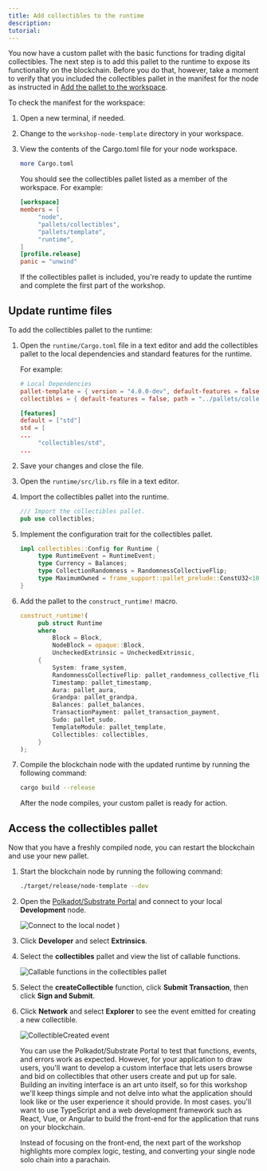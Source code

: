 ```yaml
---
title: Add collectibles to the runtime
description:
tutorial:
---
```


You now have a custom pallet with the basic functions for trading digital collectibles.
The next step is to add this pallet to the runtime to expose its functionality on the blockchain.
Before you do that, however, take a moment to verify that you included the collectibles pallet in the manifest for the node as instructed in [Add the pallet to the workspace](/03-create-pallet/).

To check the manifest for the workspace:

1. Open a new terminal, if needed.
   
2. Change to the `workshop-node-template` directory in your workspace.

3. View the contents of the Cargo.toml file for your node workspace.
   
   ```bash
   more Cargo.toml
   ```

   You should see the collectibles pallet listed as a member of the workspace.
   For example:

   ```toml
   [workspace]
   members = [
        "node",
        "pallets/collectibles",
        "pallets/template",
        "runtime",
   ]
   [profile.release]
   panic = "unwind"
   ```

   If the collectibles pallet is included, you're ready to update the runtime and complete the first part of the workshop.

## Update runtime files

To add the collectibles pallet to the runtime:

1. Open the `runtime/Cargo.toml` file in a text editor and add the collectibles pallet to the local dependencies and standard features for the runtime.
   
   For example:

   ```toml
   # Local Dependencies
   pallet-template = { version = "4.0.0-dev", default-features = false, path = "../pallets/template" }
   collectibles = { default-features = false, path = "../pallets/collectibles" }

   [features]
   default = ["std"]
   std = [
   ...
        "collectibles/std",
   ...
   ```

1. Save your changes and close the file.
   
1. Open the `runtime/src/lib.rs` file in a text editor.

1. Import the collectibles pallet into the runtime.

   ```rust
   /// Import the collectibles pallet.
   pub use collectibles;
   ```

1. Implement the configuration trait for the collectibles pallet.
   
   ```rust
   impl collectibles::Config for Runtime {
        type RuntimeEvent = RuntimeEvent;
        type Currency = Balances;
        type CollectionRandomness = RandomnessCollectiveFlip;
        type MaximumOwned = frame_support::pallet_prelude::ConstU32<100>;
   }
   ```

1. Add the pallet to the `construct_runtime!` macro.
   
   ```rust
   construct_runtime!(
        pub struct Runtime
        where
            Block = Block,
            NodeBlock = opaque::Block,
            UncheckedExtrinsic = UncheckedExtrinsic,
        {
            System: frame_system,
            RandomnessCollectiveFlip: pallet_randomness_collective_flip,
            Timestamp: pallet_timestamp,
            Aura: pallet_aura,
            Grandpa: pallet_grandpa,
            Balances: pallet_balances,
            TransactionPayment: pallet_transaction_payment,
            Sudo: pallet_sudo,
            TemplateModule: pallet_template,
            Collectibles: collectibles,
        }
   );
   ```

1. Compile the blockchain node with the updated runtime by running the following command:
   
   ```bash
   cargo build --release
   ```

   After the node compiles, your custom pallet is ready for action.

## Access the collectibles pallet

Now that you have a freshly compiled node, you can restart the blockchain and use your new pallet.

1. Start the blockchain node by running the following command:
   
   ```bash
   ./target/release/node-template --dev
   ```

2. Open the [Polkadot/Substrate Portal](https://polkadot.js.org/apps/#/explorer) and connect to your local **Development** node.
   
   ![Connect to the local nodet](/media/images/docs/tutorials/collectibles-workshop/connect-to-local-endpoint.png)
)
1. Click **Developer** and select **Extrinsics**.

2. Select the **collectibles** pallet and view the list of callable functions.
   
   ![Callable functions in the collectibles pallet](/media/images/docs/tutorials/collectibles-workshop/collectibles-pallet.png)

3. Select the **createCollectible** function, click **Submit Transaction**, then click **Sign and Submit**.

4. Click **Network** and select **Explorer** to see the event emitted for creating a new collectible.
   
   ![CollectibleCreated event](/media/images/docs/tutorials/collectibles-workshop/create-collectible-event.png)

   You can use the Polkadot/Substrate Portal to test that functions, events, and errors work as expected.
   However, for your application to draw users, you'll want to develop a custom interface that lets users browse and bid on collectibles that other users create and put up for sale. 
   Building an inviting interface is an art unto itself, so for this workshop we'll keep things simple and not delve into what the application should look like or the user experience it should provide.
   In most cases. you'll want to use TypeScript and a web development framework such as React, Vue, or Angular to build the front-end for the application that runs on your blockchain.

   Instead of focusing on the front-end, the next part of the workshop highlights more complex logic, testing, and converting your single node solo chain into a parachain.

